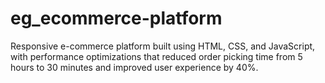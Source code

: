 # eg_ecommerce-platform
Responsive e-commerce platform built using HTML, CSS, and JavaScript, with performance optimizations that reduced order picking time from 5 hours to 30 minutes and improved user experience by 40%.
